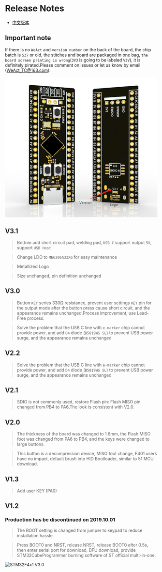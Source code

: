 # Release Notes

* [中文版本](./README-zh.md)

## Important note

If there is no `WeAct` and `version number` on the back of the board, the chip batch is `537` or old, the stitches and board are packaged in one bag, `the board screen printing is wrong`(`3V3` is going to be labeled `V3V`), it is definitely pirated.Please comment on issues or let us know by email (WeAct_TC@163.com).

![STM32F401 3D View](/images/STM32F4x1C_Logo&Version.png)

## V3.1

> Bottom add short circuit pad, welding pad, `USB C` support output `5V`, support `USB Host`

> Change LDO to `ME6206A33XG` for easy maintenance

> Metallized Logo

> Size unchanged, pin definition unchanged

## V3.0

> Button ` KEY ` series 330Ω resistance, prevent user settings ` KEY ` pin for the output mode after the button press cause short circuit, and the appearance remains unchanged.Process improvement, use Lead-Free process.

> Solve the problem that the USB C line with `e-marker` chip cannot provide power, and add `D4` diode (`B5819WS SL`) to prevent USB power surge, and the appearance remains unchanged

## V2.2

> Solve the problem that the USB C line with `e-marker` chip cannot provide power, and add `D4` diode (`B5819WS SL`) to prevent USB power surge, and the appearance remains unchanged

## V2.1

> SDIO is not commonly used, restore Flash pin: Flash MISO pin changed from PB4 to PA6,The look is consistent with V2.0.

## V2.0

> The thickness of the board was changed to 1.6mm, the Flash MISO foot was changed from PA6 to PB4, and the keys were changed to large buttons.

> This button is a decompression device, MISO foot change, F401 users have no impact, default brush into HID Bootloader, similar to 51 MCU download.

## V1.3

> Add user KEY (PA0)

## V1.2

### Production has be discontinued on 2019.10.01

> The BOOT setting is changed from jumper to keypad to reduce installation hassle.

> Press BOOT0 and NRST, release NRST, release BOOT0 after 0.5s, then enter serial port for download, DFU download, provide STM32CubeProgrammer burning software of ST official multi-in-one.


![STM32F4x1 V3.0](/images/STM32F4x1_V30_BoardShape.png "Board Shape STM32F4x1 V3.0")
